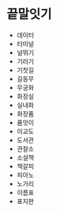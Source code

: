 # 끝말잇기

* 데이터
* 터미널
* 널뛰기
* 기러기
* 기찻길
* 길동무
* 무궁화
* 화장실
* 실내화
* 화장품
* 품앗이
* 이교도
* 도서관
* 관찰소
* 소설책
* 책갈피
* 피아노
* 노가리
* 이름표
* 표지판